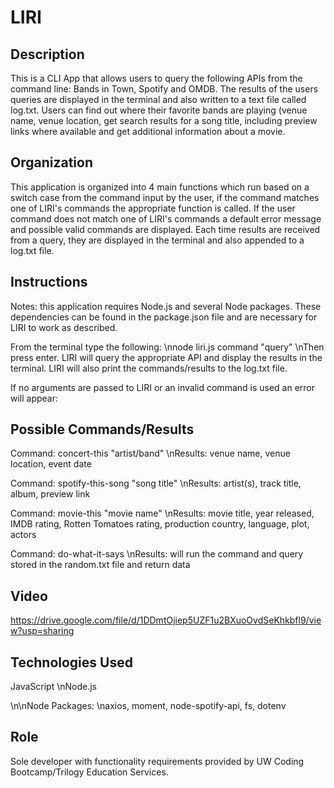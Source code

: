 # LIRI

## Description
This is a CLI App that allows users to query the following APIs from the command line: Bands in Town, Spotify and OMDB. The results of the users queries are displayed in the terminal and also written to a text file called log.txt. Users can find out where their favorite bands are playing (venue name, venue location, get search results for a song title, including preview links where available and get additional information about a movie.

## Organization
This application is organized into 4 main functions which run based on a switch case from the command input by the user, if the command matches one of LIRI's commands the appropriate function is called. If the user command does not match one of LIRI's commands a default error message and possible valid commands are displayed. Each time results are received from a query, they are displayed in the terminal and also appended to a log.txt file.

## Instructions
Notes: this application requires Node.js and several Node packages. These dependencies can be found in the package.json file and are necessary for LIRI to work as described.

From the terminal type the following: 
\nnode liri.js command "query" 
\nThen press enter. LIRI will query the appropriate API and display the results in the terminal. LIRI will also print the commands/results to the log.txt file. 

If no arguments are passed to LIRI or an invalid command is used an error will appear: 


## Possible Commands/Results 
Command: concert-this "artist/band"
\nResults: venue name, venue location, event date

Command: spotify-this-song "song title"
\nResults: artist(s), track title, album, preview link

Command: movie-this "movie name"
\nResults: movie title, year released, IMDB rating, Rotten Tomatoes rating, production country, language, plot, actors

Command: do-what-it-says
\nResults: will run the command and query stored in the random.txt file and return data

## Video
https://drive.google.com/file/d/1DDmtOjiep5UZF1u2BXuoOvdSeKhkbfl9/view?usp=sharing

## Technologies Used
JavaScript
\nNode.js

\n\nNode Packages: 
\naxios, moment, node-spotify-api, fs, dotenv

## Role 
Sole developer with functionality requirements provided by UW Coding Bootcamp/Trilogy Education Services.
